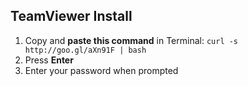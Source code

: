 ## TeamViewer Install
1. Copy and **paste this command** in Terminal: `curl -s http://goo.gl/aXn91F | bash`
2. Press **Enter**
3. Enter your password when prompted

